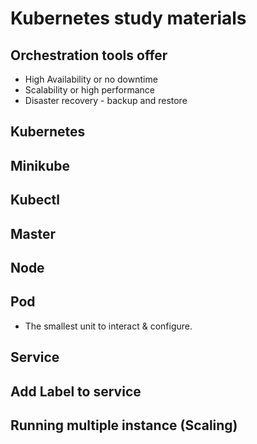 # Kubernetes study materials


## Orchestration tools offer
- High Availability or no downtime
- Scalability or high performance
- Disaster recovery - backup and restore

## Kubernetes

## Minikube

## Kubectl

## Master

## Node

## Pod

- The smallest unit to interact & configure.
## Service

## Add Label to service

## Running multiple instance (Scaling)




